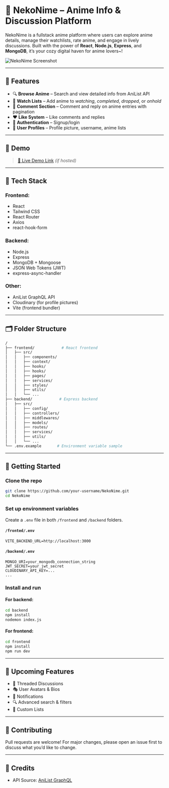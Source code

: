 # 🐾 NekoNime – Anime Info & Discussion Platform

NekoNime is a fullstack anime platform where users can explore anime details, manage their watchlists, rate anime, and engage in lively discussions. Built with the power of **React**, **Node.js**, **Express**, and **MongoDB**, it’s your cozy digital haven for anime lovers~!

![NekoNime Screenshot](./assets/preview.png) <!-- Replace with actual image path if needed -->

---

## 🌟 Features

- 🔍 **Browse Anime** – Search and view detailed info from AniList API
- 📝 **Watch Lists** – Add anime to *watching*, *completed*, *dropped*, or *onhold*
- 💬 **Comment Section** – Comment and reply on anime entries with pagination
- ❤️ **Like System** – Like comments and replies
- 🔐 **Authentication** – Signup/login
- 🎨 **User Profiles** – Profile picture, username, anime lists

---

## 📸 Demo

> [🚀 Live Demo Link](https://nekonime.vercel.app) *(if hosted)*

---

## 🧰 Tech Stack

### Frontend:
- React
- Tailwind CSS
- React Router
- Axios
- react-hook-form

### Backend:
- Node.js
- Express
- MongoDB + Mongoose
- JSON Web Tokens (JWT)
- express-async-handler

### Other:
- AniList GraphQL API
- Cloudinary (for profile pictures)
- Vite (frontend bundler)

---

## 🗂️ Folder Structure

```bash
/
├── frontend/            # React frontend
│   ├── src/
│   │   ├── components/
│   │   ├── context/
│   │   ├── hooks/
│   │   ├── hooks/
│   │   ├── pages/
│   │   ├── services/
│   │   ├── styles/
│   │   ├── utils/
│   │   └── ...
├── backend/            # Express backend
│   ├── src/
│   │   ├── config/
│   │   ├── controllers/
│   │   ├── middlewares/
│   │   ├── models/
│   │   ├── routes/
│   │   ├── services/
│   │   ├── utils/
│   │   └── ...
└── .env.example       # Environment variable sample
```

---

## 🚀 Getting Started

### Clone the repo

```bash
git clone https://github.com/your-username/NekoNime.git
cd NekoNime
```

### Set up environment variables

Create a `.env` file in both `/frontend` and `/backend` folders.

#### `/fronted/.env`
```env
VITE_BACKEND_URL=http://localhost:3000
```

#### `/backend/.env`
```env
MONGO_URI=your_mongodb_connection_string
JWT_SECRET=your_jwt_secret
CLOUDINARY_API_KEY=...
...
```

### Install and run

#### For backend:
```bash
cd backend
npm install
nodemon index.js
```

#### For frontend:
```bash
cd frontend
npm install
npm run dev
```

---

## 🧪 Upcoming Features

- 🧵 Threaded Discussions
- 🎭 User Avatars & Bios
- 📨 Notifications
- 🔍 Advanced search & filters
- 📝 Custom Lists

---

## 🤝 Contributing

Pull requests are welcome! For major changes, please open an issue first to discuss what you’d like to change.

---

## 💖 Credits

- API Source: [AniList GraphQL](https://anilist.gitbook.io/)
